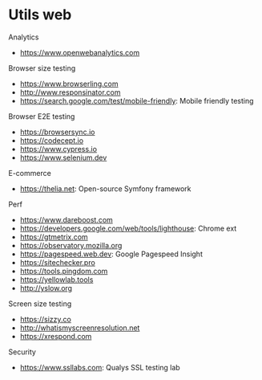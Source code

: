 # Utils web

Analytics
* https://www.openwebanalytics.com

Browser size testing
* https://www.browserling.com
* http://www.responsinator.com
* https://search.google.com/test/mobile-friendly: Mobile friendly testing

Browser E2E testing
* https://browsersync.io
* https://codecept.io
* https://www.cypress.io
* https://www.selenium.dev

E-commerce
* https://thelia.net: Open-source Symfony framework

Perf
* https://www.dareboost.com
* https://developers.google.com/web/tools/lighthouse: Chrome ext
* https://gtmetrix.com
* https://observatory.mozilla.org
* https://pagespeed.web.dev: Google Pagespeed Insight
* https://sitechecker.pro
* https://tools.pingdom.com
* https://yellowlab.tools
* http://yslow.org

Screen size testing
* https://sizzy.co
* http://whatismyscreenresolution.net
* https://xrespond.com

Security
* https://www.ssllabs.com: Qualys SSL testing lab
